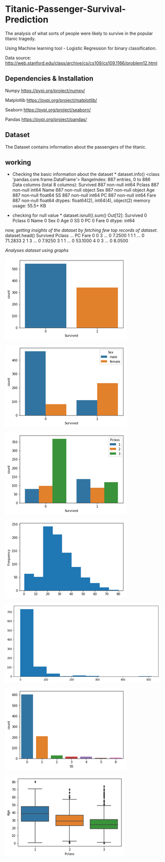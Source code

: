 # Titanic-Passenger-Survival-Prediction
The analysis of what sorts of people were likely to survive in the popular titanic tragedy.

Using Machine learning tool - Logistic Regression for binary classification.

Data source: http://web.stanford.edu/class/archive/cs/cs109/cs109.1166/problem12.html 

## Dependencies & Installation
Numpy https://pypi.org/project/numpy/

Matplotlib https://pypi.org/project/matplotlib/

Seaborn https://pypi.org/project/seaborn/

Pandas https://pypi.org/project/pandas/

## Dataset
The Dataset contains information about the passengers of the titanic.


## working 
* Checking the basic information about the dataset *
dataset.info()
<class 'pandas.core.frame.DataFrame'>
RangeIndex: 887 entries, 0 to 886
Data columns (total 8 columns):
Survived    887 non-null int64
Pclass      887 non-null int64
Name        887 non-null object
Sex         887 non-null object
Age         887 non-null float64
SS          887 non-null int64
PC          887 non-null int64
Fare        887 non-null float64
dtypes: float64(2), int64(4), object(2)
memory usage: 55.5+ KB

* checking for null value *
dataset.isnull().sum()
Out[12]: 
Survived    0
Pclass      0
Name        0
Sex         0
Age         0
SS          0
PC          0
Fare        0
dtype: int64


*now, getting insights of the dataset by fetching few top records of dataset.*
dataset.head() 
Survived  Pclass   ...    PC     Fare
0         0       3   ...     0   7.2500
1         1       1   ...     0  71.2833
2         1       3   ...     0   7.9250
3         1       1   ...     0  53.1000
4         0       3   ...     0   8.0500



*Analyses dataset using graphs*

![Image of bar graph](https://github.com/prashantsihag03/Titanic-Passenger-Survival-Prediction/blob/master/graphs/survived_graph.png)

![Image of bar graph](https://github.com/prashantsihag03/Titanic-Passenger-Survival-Prediction/blob/master/graphs/survival_wrt_gender.png)

![Image of bar graph](https://github.com/prashantsihag03/Titanic-Passenger-Survival-Prediction/blob/master/graphs/Survival_wrt_pclass.png)

![Image of bar graph](https://github.com/prashantsihag03/Titanic-Passenger-Survival-Prediction/blob/master/graphs/freq_wrt_age.png)

![Image of bar graph](https://github.com/prashantsihag03/Titanic-Passenger-Survival-Prediction/blob/master/graphs/freq_wrt_fare.png)

![Image of bar graph](https://github.com/prashantsihag03/Titanic-Passenger-Survival-Prediction/blob/master/graphs/count_wrt_ss.png)

![Image of bar graph](https://github.com/prashantsihag03/Titanic-Passenger-Survival-Prediction/blob/master/graphs/age_wrt_pclass.png)

